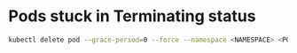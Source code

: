 # Pods stuck in Terminating status

```sh
kubectl delete pod --grace-period=0 --force --namespace <NAMESPACE> <PODNAME>
```